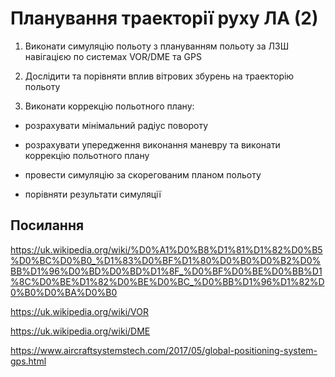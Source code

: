 # Планування траекторії руху ЛА (2)

1. Виконати симуляцію польоту з плануванням польоту за ЛЗШ  навігацією по системах VOR/DME та GPS

2. Дослідити та порівняти вплив вітрових збурень на траекторію польоту

3. Виконати коррекцію польотного плану:

  - розрахувати мінімальний радіус повороту

  - розрахувати упередження виконання маневру та виконати коррекцію польотного плану

  - провести симуляцію за скорегованим планом польоту

  - порівняти результати симуляції

## Посилання

https://uk.wikipedia.org/wiki/%D0%A1%D0%B8%D1%81%D1%82%D0%B5%D0%BC%D0%B0_%D1%83%D0%BF%D1%80%D0%B0%D0%B2%D0%BB%D1%96%D0%BD%D0%BD%D1%8F_%D0%BF%D0%BE%D0%BB%D1%8C%D0%BE%D1%82%D0%BE%D0%BC_%D0%BB%D1%96%D1%82%D0%B0%D0%BA%D0%B0

https://uk.wikipedia.org/wiki/VOR

https://uk.wikipedia.org/wiki/DME

https://www.aircraftsystemstech.com/2017/05/global-positioning-system-gps.html

